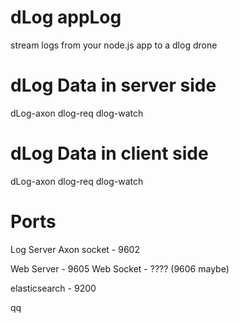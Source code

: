 dLog appLog
======

stream logs from your node.js app to a dlog drone


dLog Data in server side
=====
dLog-axon
dlog-req
dlog-watch

dLog Data in client side
=====
dLog-axon
dlog-req
dlog-watch


Ports
=====
Log Server
Axon socket - 9602

Web  Server - 9605
Web  Socket - ???? (9606 maybe)


elasticsearch - 9200


qq
